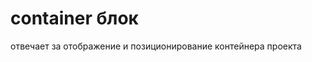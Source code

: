 container блок 
======================

отвечает за отображение и позиционирование контейнера проекта
